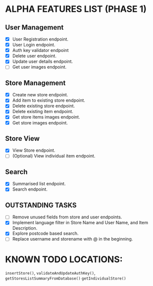 # ALPHA FEATURES LIST (PHASE 1)

## User Management

-   [x] User Registration endpoint.
-   [x] User Login endpoint.
-   [x] Auth key validator endpoint
-   [x] Delete user endpoint.
-   [x] Update user details endpoint.
-   [ ] Get user images endpoint.

## Store Management

-   [x] Create new store endpoint.
-   [x] Add item to existing store endpoint.
-   [x] Delete existing store endpoint.
-   [x] Delete existing item endpoint.
-   [x] Get store items images endpoint.
-   [x] Get store images endpoint.

## Store View

-   [x] View Store endpoint.
-   [ ] (Optional) View individual item endpoint.

## Search

-   [x] Summarised list endpoint.
-   [x] Search endpoint.

## OUTSTANDING TASKS

-   [ ] Remove unused fields from store and user endpoints.
-   [x] Implement language filter in Store Name and User Name, and Item Description.
-   [x] Explore postcode based search.
-   [ ] Replace username and storename with @ in the beginning.

# KNOWN TODO LOCATIONS:

`insertStore()`,
`validateAndUpdateAuthKey()`,
`getStoresListSummaryFromDatabase()`
`getIndividualStore()`
